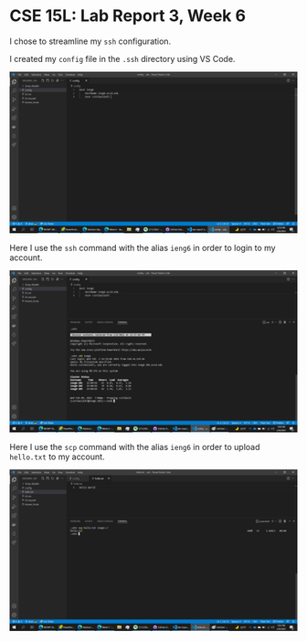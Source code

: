 # CSE 15L: Lab Report 3, Week 6

I chose to streamline my `ssh` configuration. 

I created my `config` file in the `.ssh` directory using VS Code. 

![step1](./step1.png)

Here I use the `ssh` command with the alias `ieng6` in order to login to my account. 

![step2](./step2.png)

Here I use the `scp` command with the alias `ieng6` in order to upload `hello.txt` to my account. 

![step3](./step3.png)